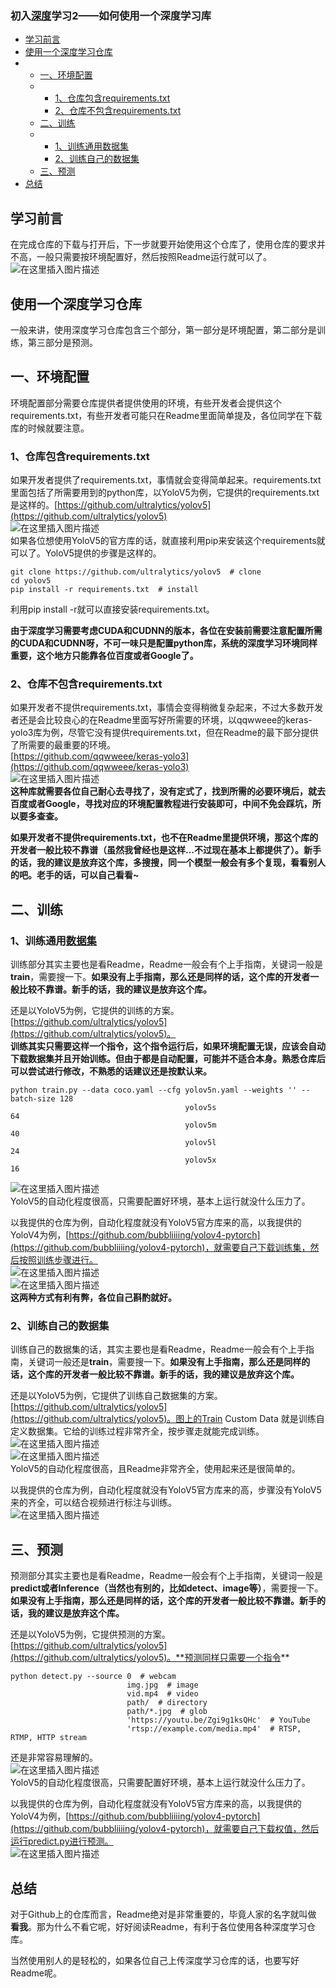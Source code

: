 ### 初入[深度](https://so.csdn.net/so/search?q=%E6%B7%B1%E5%BA%A6&spm=1001.2101.3001.7020)学习2——如何使用一个深度学习库

-   [学习前言](https://blog.csdn.net/weixin_44791964/article/details/123441983#_2)
-   [使用一个深度学习仓库](https://blog.csdn.net/weixin_44791964/article/details/123441983#_5)
-   -   [一、环境配置](https://blog.csdn.net/weixin_44791964/article/details/123441983#_7)
    -   -   [1、仓库包含requirements.txt](https://blog.csdn.net/weixin_44791964/article/details/123441983#1requirementstxt_9)
        -   [2、仓库不包含requirements.txt](https://blog.csdn.net/weixin_44791964/article/details/123441983#2requirementstxt_22)
    -   [二、训练](https://blog.csdn.net/weixin_44791964/article/details/123441983#_30)
    -   -   [1、训练通用数据集](https://blog.csdn.net/weixin_44791964/article/details/123441983#1_31)
        -   [2、训练自己的数据集](https://blog.csdn.net/weixin_44791964/article/details/123441983#2_51)
    -   [三、预测](https://blog.csdn.net/weixin_44791964/article/details/123441983#_61)
-   [总结](https://blog.csdn.net/weixin_44791964/article/details/123441983#_80)

## 学习前言

在完成仓库的下载与打开后，下一步就要开始使用这个仓库了，使用仓库的要求并不高，一般只需要按环境配置好，然后按照Readme运行就可以了。  
![在这里插入图片描述](https://img-blog.csdnimg.cn/20190723165901974.jpg#pic_center)

## 使用一个深度学习仓库

一般来讲，使用深度学习仓库包含三个部分，第一部分是环境配置，第二部分是训练，第三部分是预测。

## 一、环境配置

环境配置部分需要仓库提供者提供使用的环境，有些开发者会提供这个requirements.txt，有些开发者可能只在Readme里面简单提及，各位同学在下载库的时候就要注意。

### 1、仓库包含requirements.txt

如果开发者提供了requirements.txt，事情就会变得简单起来。requirements.txt里面包括了所需要用到的python库，以YoloV5为例，它提供的requirements.txt是这样的。[https://github.com/ultralytics/yolov5](https://github.com/ultralytics/yolov5)  
![在这里插入图片描述](https://img-blog.csdnimg.cn/18eeebac37994c35b66de35bd03c9d31.png?x-oss-process=image/watermark,type_d3F5LXplbmhlaQ,shadow_50,text_Q1NETiBAQnViYmxpaWlpbmc=,size_20,color_FFFFFF,t_70,g_se,x_16#pic_center)  
如果各位想使用YoloV5的官方库的话，就直接利用pip来安装这个requirements就可以了。YoloV5提供的步骤是这样的。

```
git clone https://github.com/ultralytics/yolov5  # clone
cd yolov5
pip install -r requirements.txt  # install
```

利用pip install -r就可以直接安装requirements.txt。

**由于深度学习需要考虑CUDA和CUDNN的版本，各位在安装前需要注意配置所需的CUDA和CUDNN呀，不可一味只是配置python库，系统的深度学习环境同样重要，这个地方只能靠各位百度或者Google了。**

### 2、仓库不包含requirements.txt

如果开发者不提供requirements.txt，事情会变得稍微复杂起来，不过大多数开发者还是会比较良心的在Readme里面写好所需要的环境，以qqwweee的keras-yolo3库为例，尽管它没有提供requirements.txt，但在Readme的最下部分提供了所需要的最重要的环境。  
[https://github.com/qqwweee/keras-yolo3](https://github.com/qqwweee/keras-yolo3)  
![在这里插入图片描述](https://img-blog.csdnimg.cn/d04510d823c6486798f17e6238149af0.png?x-oss-process=image/watermark,type_d3F5LXplbmhlaQ,shadow_50,text_Q1NETiBAQnViYmxpaWlpbmc=,size_20,color_FFFFFF,t_70,g_se,x_16#pic_center)  
**这种库就需要各位自己耐心去寻找了，没有定式了，找到所需的必要环境后，就去百度或者Google，寻找对应的环境配置教程进行安装即可，中间不免会踩坑，所以要多查查。**

**如果开发者不提供requirements.txt，也不在Readme里提供环境，那这个库的开发者一般比较不靠谱（虽然我曾经也是这样…不过现在基本上都提供了）。新手的话，我的建议是放弃这个库，多搜搜，同一个模型一般会有多个复现，看看别人的吧。老手的话，可以自己看看~**

## 二、训练

### 1、训练通用[数据集](https://so.csdn.net/so/search?q=%E6%95%B0%E6%8D%AE%E9%9B%86&spm=1001.2101.3001.7020)

训练部分其实主要也是看Readme，Readme一般会有个上手指南，关键词一般是**train**，需要搜一下。**如果没有上手指南，那么还是同样的话，这个库的开发者一般比较不靠谱。新手的话，我的建议是放弃这个库。**

还是以YoloV5为例，它提供的训练的方案。[https://github.com/ultralytics/yolov5](https://github.com/ultralytics/yolov5)。  
**训练其实只需要这样一个指令，这个指令运行后，如果环境配置无误，应该会自动下载数据集并且开始训练。但由于都是自动配置，可能并不适合本身。熟悉仓库后可以尝试进行修改，不熟悉的话建议还是按默认来。**

```
python train.py --data coco.yaml --cfg yolov5n.yaml --weights '' --batch-size 128
                                       yolov5s                                64
                                       yolov5m                                40
                                       yolov5l                                24
                                       yolov5x                                16
```

![在这里插入图片描述](https://img-blog.csdnimg.cn/a9ad758c5e2647c5a8b88c66fb76ffcf.png?x-oss-process=image/watermark,type_d3F5LXplbmhlaQ,shadow_50,text_Q1NETiBAQnViYmxpaWlpbmc=,size_20,color_FFFFFF,t_70,g_se,x_16#pic_center)  
YoloV5的自动化程度很高，只需要配置好环境，基本上运行就没什么压力了。

以我提供的仓库为例，自动化程度就没有YoloV5官方库来的高，以我提供的YoloV4为例，[https://github.com/bubbliiiing/yolov4-pytorch](https://github.com/bubbliiiing/yolov4-pytorch)，就需要自己下载训练集，然后按照训练步骤进行。  
![在这里插入图片描述](https://img-blog.csdnimg.cn/d269686f9d904e6da73c5205ac7e9669.png?x-oss-process=image/watermark,type_d3F5LXplbmhlaQ,shadow_50,text_Q1NETiBAQnViYmxpaWlpbmc=,size_20,color_FFFFFF,t_70,g_se,x_16#pic_center)  
![在这里插入图片描述](https://img-blog.csdnimg.cn/acde4008d68d4163bcf70caa25d8887e.png?x-oss-process=image/watermark,type_d3F5LXplbmhlaQ,shadow_50,text_Q1NETiBAQnViYmxpaWlpbmc=,size_20,color_FFFFFF,t_70,g_se,x_16#pic_center)  
**这两种方式有利有弊，各位自己斟酌就好。**

### 2、训练自己的数据集

训练自己的数据集的话，其实主要也是看Readme，Readme一般会有个上手指南，关键词一般还是**train**，需要搜一下。**如果没有上手指南，那么还是同样的话，这个库的开发者一般比较不靠谱。新手的话，我的建议是放弃这个库。**

还是以YoloV5为例，它提供了训练自己数据集的方案。[https://github.com/ultralytics/yolov5](https://github.com/ultralytics/yolov5)。图上的Train Custom Data 就是训练自定义数据集。它给的训练过程非常齐全，按步骤走就能完成训练。  
![在这里插入图片描述](https://img-blog.csdnimg.cn/2d9271477123472698ad9eeae4f814b5.png#pic_center)  
![在这里插入图片描述](https://img-blog.csdnimg.cn/d3050fd03f424dfc848dc3d4a1135ae4.png?x-oss-process=image/watermark,type_d3F5LXplbmhlaQ,shadow_50,text_Q1NETiBAQnViYmxpaWlpbmc=,size_20,color_FFFFFF,t_70,g_se,x_16#pic_center)  
YoloV5的自动化程度很高，且Readme非常齐全，使用起来还是很简单的。

以我提供的仓库为例，自动化程度就没有YoloV5官方库来的高，步骤没有YoloV5来的齐全，可以结合视频进行标注与训练。  
![在这里插入图片描述](https://img-blog.csdnimg.cn/2644988916a148919caacf8ab9054042.png?x-oss-process=image/watermark,type_d3F5LXplbmhlaQ,shadow_50,text_Q1NETiBAQnViYmxpaWlpbmc=,size_20,color_FFFFFF,t_70,g_se,x_16#pic_center)

## 三、预测

预测部分其实主要也是看Readme，Readme一般会有个上手指南，关键词一般是**predict或者Inference（当然也有别的，比如detect、image等）**，需要搜一下。**如果没有上手指南，那么还是同样的话，这个库的开发者一般比较不靠谱。新手的话，我的建议是放弃这个库。**

还是以YoloV5为例，它提供预测的方案。[https://github.com/ultralytics/yolov5](https://github.com/ultralytics/yolov5)。**预测同样只需要一个指令**

```
python detect.py --source 0  # webcam
                          img.jpg  # image
                          vid.mp4  # video
                          path/  # directory
                          path/*.jpg  # glob
                          'https://youtu.be/Zgi9g1ksQHc'  # YouTube
                          'rtsp://example.com/media.mp4'  # RTSP, RTMP, HTTP stream
```

还是非常容易理解的。  
![在这里插入图片描述](https://img-blog.csdnimg.cn/754f5db8c0a84243b806bfb1921d7a2d.png?x-oss-process=image/watermark,type_d3F5LXplbmhlaQ,shadow_50,text_Q1NETiBAQnViYmxpaWlpbmc=,size_20,color_FFFFFF,t_70,g_se,x_16#pic_center)  
YoloV5的自动化程度很高，只需要配置好环境，基本上运行就没什么压力了。

以我提供的仓库为例，自动化程度就没有YoloV5官方库来的高，以我提供的YoloV4为例，[https://github.com/bubbliiiing/yolov4-pytorch](https://github.com/bubbliiiing/yolov4-pytorch)，就需要自己下载权值，然后运行predict.py进行预测。  
![在这里插入图片描述](https://img-blog.csdnimg.cn/d98111e414c14883a8a5bf4eee0e9187.png?x-oss-process=image/watermark,type_d3F5LXplbmhlaQ,shadow_50,text_Q1NETiBAQnViYmxpaWlpbmc=,size_20,color_FFFFFF,t_70,g_se,x_16#pic_center)

## 总结

对于Github上的仓库而言，Readme绝对是非常重要的，毕竟人家的名字就叫做 **看我**。那为什么不看它呢，好好阅读Readme，有利于各位使用各种深度学习仓库。

当然使用别人的是轻松的，如果各位自己上传深度学习仓库的话，也要写好Readme呢。